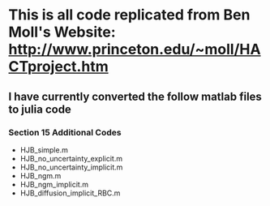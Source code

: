 
# This is all code replicated from Ben Moll's Website: http://www.princeton.edu/~moll/HACTproject.htm 

## I have currently converted the follow matlab files to julia code 
### Section 15 Additional Codes 
- HJB_simple.m 
- HJB_no_uncertainty_explicit.m 
- HJB_no_uncertainty_implicit.m 
- HJB_ngm.m 
- HJB_ngm_implicit.m 
- HJB_diffusion_implicit_RBC.m 
